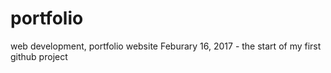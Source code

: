 # portfolio
web development, portfolio website
Feburary 16, 2017 - the start of my first github project
